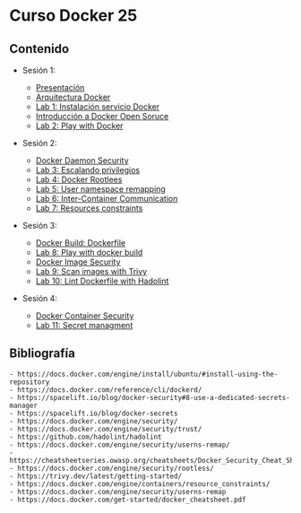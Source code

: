 # Curso Docker 25

## Contenido

- Sesión 1:
    - [Presentación](./pdf/presentacion.pdf)
    - [Arquitectura Docker](./pdf/arquitectura.pdf)
    - [Lab 1: Instalación servicio Docker]()
    - [Introducción a Docker Open Soruce]()
    - [Lab 2: Play with Docker](./lab/lab2.md)

- Sesión 2:
    - [Docker Daemon Security]()
    - [Lab 3: Escalando privilegios]()
    - [Lab 4: Docker Rootlees]()
    - [Lab 5: User namespace remapping]()
    - [Lab 6: Inter-Container Communication]()
    - [Lab 7: Resources constraints]()

- Sesión 3:
    - [Docker Build: Dockerfile]()
    - [Lab 8: Play with docker build]()
    - [Docker Image Security]()
    - [Lab 9: Scan images with Trivy]()
    - [Lab 10: Lint Dockerfile with Hadolint]()

- Sesión 4:
    - [Docker Container Security]()
    - [Lab 11: Secret managment]()


## Bibliografía

    - https://docs.docker.com/engine/install/ubuntu/#install-using-the-repository
    - https://docs.docker.com/reference/cli/dockerd/
    - https://spacelift.io/blog/docker-security#8-use-a-dedicated-secrets-manager
    - https://spacelift.io/blog/docker-secrets
    - https://docs.docker.com/engine/security/
    - https://docs.docker.com/engine/security/trust/
    - https://github.com/hadolint/hadolint
    - https://docs.docker.com/engine/security/userns-remap/
    - https://cheatsheetseries.owasp.org/cheatsheets/Docker_Security_Cheat_Sheet.html
    - https://docs.docker.com/engine/security/rootless/
    - https://trivy.dev/latest/getting-started/
    - https://docs.docker.com/engine/containers/resource_constraints/
    - https://docs.docker.com/engine/security/userns-remap
    - https://docs.docker.com/get-started/docker_cheatsheet.pdf



